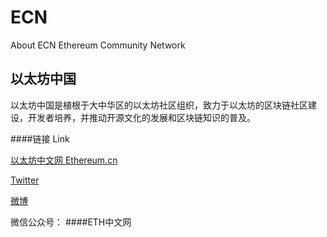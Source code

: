 # ECN
About ECN
Ethereum Community Network
## 以太坊中国
以太坊中国是植根于大中华区的以太坊社区组织，致力于以太坊的区块链社区建设，开发者培养，并推动开源文化的发展和区块链知识的普及。












####链接 Link

[以太坊中文网 Ethereum.cn](https://ethereum.cn)

[Twitter](https://twitter.com/Ethereum_CN)

[微博](https://weibo.com/EthereumCN)

微信公众号： ####ETH中文网




